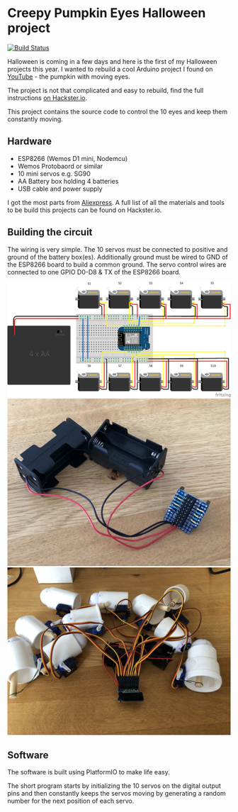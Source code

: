 # Creepy Pumpkin Eyes Halloween project

[![Build Status](https://circleci.com/gh/mhaack/halloween-pumpkin-eyes/tree/master.svg?style=shield)](https://circleci.com/gh/mhaack/halloween-pumpkin-eyes/tree/master)

Halloween is coming in a few days and here is the first of my Halloween projects this year. I wanted to rebuild a cool Arduino project I found on [YouTube](https://youtu.be/ryUNHPJ3leY) - the pumpkin with moving eyes.

The project is not that complicated and easy to rebuild, find the full instructions [on Hackster.io](https://www.hackster.io/markushaack/creepy-halloween-eyes-c6d056).

This project contains the source code to control the 10 eyes and keep them constantly moving.

## Hardware

-   ESP8266 (Wemos D1 mini, Nodemcu)
-   Wemos Protobaord or similar
-   10 mini servos e.g. SG90
-   AA Battery box holding 4 batteries
-   USB cable and power supply

I got the most parts from [Aliexpress](https://www.aliexpress.com). A full list of all the materials and tools to be build this projects can be found on Hackster.io.

## Building the circuit

The wiring is very simple. The 10 servos must be connected to positive and ground of the battery box(es). Additionally ground must be wired to GND of the ESP8266 board to build a common ground. The servo control wires are connected to one GPIO D0-D8 & TX of the ESP8266 board.

<img src="https://github.com/mhaack/halloween-pumpkin-eyes/blob/master/doc/halloween-pumpkin-eyes.png"  alt="Breadboard" width="640">

<img src="https://github.com/mhaack/halloween-pumpkin-eyes/blob/master/doc/electronics-1.jpg"  alt="Electronics 1" width="640">

<img src="https://github.com/mhaack/halloween-pumpkin-eyes/blob/master/doc/electronics-2.jpg"  alt="Electronics 2" width="640">

## Software

The software is built using PlatformIO to make life easy.

The short program starts by initializing the 10 servos on the digital output pins and then constantly keeps the servos moving by generating a random number for the next position of each servo.
